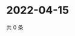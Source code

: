 # 2022-04-15

共 0 条

<!-- BEGIN WEIBO -->
<!-- 最后更新时间 Fri Apr 15 2022 02:01:10 GMT+0800 (China Standard Time) -->

<!-- END WEIBO -->
